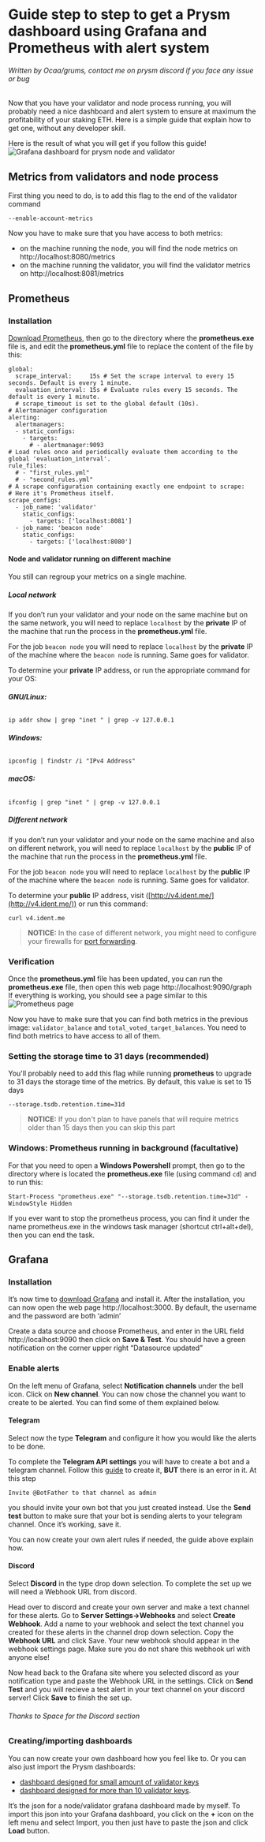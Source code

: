 # Guide step to step to get a Prysm dashboard using Grafana and Prometheus with alert system
###### Written by Ocaa/grums, contact me on prysm discord if you face any issue or bug

Now that you have your validator and node process running, you will probably need a nice dashboard and alert system to ensure at maximum the profitability of your staking ETH. Here is a simple guide that explain how to get one, without any developer skill.

Here is the result of what you will get if you follow this guide!
![Grafana dashboard for prysm node and validator](https://imgur.com/nbI9KPP.png "Grafana dashboard for prysm node and validator")


## Metrics from validators and node process
First thing you need to do, is to add this flag to the end of the validator command
```
--enable-account-metrics
```

Now you have to make sure that you have access to both metrics:
- on the machine running the node, you will find the node metrics on http://localhost:8080/metrics
- on the machine running the validator, you will find the validator metrics on http://localhost:8081/metrics

## Prometheus
### Installation
[Download Prometheus](https://prometheus.io/download/), then go to the directory where the **prometheus.exe** file is, and edit the **prometheus.yml** file to replace the content of the file by this:
```# my global config
global:
  scrape_interval:     15s # Set the scrape interval to every 15 seconds. Default is every 1 minute.
  evaluation_interval: 15s # Evaluate rules every 15 seconds. The default is every 1 minute.
  # scrape_timeout is set to the global default (10s).
# Alertmanager configuration
alerting:
  alertmanagers:
  - static_configs:
    - targets:
      # - alertmanager:9093
# Load rules once and periodically evaluate them according to the global 'evaluation_interval'.
rule_files:
  # - "first_rules.yml"
  # - "second_rules.yml"
# A scrape configuration containing exactly one endpoint to scrape:
# Here it's Prometheus itself.
scrape_configs:
  - job_name: 'validator'
    static_configs:
      - targets: ['localhost:8081']
  - job_name: 'beacon node'
    static_configs:
      - targets: ['localhost:8080']
```
#### Node and validator running on different machine
You still can regroup your metrics on a single machine.

##### **Local network**
If you don’t run your validator and your node on the same machine but on the same network, you will need to replace `localhost` by the **private** IP of the machine that run the process in the **prometheus.yml** file.

For the job `beacon node` you will need to replace `localhost` by the **private** IP of the machine where the `beacon node` is running. Same goes for validator.

To determine your  **private**  IP address, or run the appropriate command for your OS:

###### **GNU/Linux:**

```
ip addr show | grep "inet " | grep -v 127.0.0.1
```

###### **Windows:**

```
ipconfig | findstr /i "IPv4 Address"
```

###### **macOS:**

```
ifconfig | grep "inet " | grep -v 127.0.0.1
```

##### **Different network**
If you don’t run your validator and your node on the same machine and also on different network, you will need to replace `localhost` by the **public** IP of the machine that run the process in the **prometheus.yml** file.

For the job `beacon node` you will need to replace `localhost` by the **public** IP of the machine where the `beacon node` is running. Same goes for validator.

To determine your  **public**  IP address, visit ([http://v4.ident.me/](http://v4.ident.me/)) or run this command:

```
curl v4.ident.me
```

  > **NOTICE:** In the case of different network, you might need to configure your firewalls for [port forwarding](https://github.com/wgknowles/documentation/blob/15da3fb1ea477f260ef287497fe047b0a78879b3/docs/prysm-usage/p2p-host-ip.md#port-forwarding).
 

### Verification
Once the **prometheus.yml** file has been updated, you can run the **prometheus.exe** file, then open this web page http://localhost:9090/graph
If everything is working, you should see a page similar to this
![Prometheus page](https://i.imgur.com/MR7rckX.png "Prometheus page")

Now you have to make sure that you can find both metrics in the previous image: `validator_balance` and `total_voted_target_balances`. You need to find both metrics to have access to all of them.

### Setting the storage time to 31 days (recommended)
You'll probably need to add this flag while running **prometheus** to upgrade to 31 days the storage time of the metrics. By default, this value is set to 15 days
```
--storage.tsdb.retention.time=31d
```
  > **NOTICE:** If you don't plan to have panels that will require metrics older than 15 days then you can skip this part


### Windows: Prometheus running in background (facultative)
For that you need to open a **Windows Powershell** prompt, then go to the directory where is located the **prometheus.exe** file (using command `cd`) and to run this:
```
Start-Process "prometheus.exe" "--storage.tsdb.retention.time=31d" -WindowStyle Hidden
```
If you ever want to stop the prometheus process, you can find it under the name prometheus.exe in the windows task manager (shortcut ctrl+alt+del), then you can end the task.


## Grafana
### Installation
It’s now time to [download Grafana](https://grafana.com/grafana/download) and install it.
After the installation, you can now open the web page http://localhost:3000. By default, the username and the password are both ‘admin’

Create a data source and choose Prometheus, and enter in the URL field http://localhost:9090 then click on **Save & Test**. You should have a green notification on the corner upper right “Datasource updated”

### Enable alerts

On the left menu of Grafana, select **Notification channels** under the bell icon. Click on **New channel**.
You can now chose the channel you want to create to be alerted. You can find some of them explained below.

#### Telegram
 Select now the type **Telegram** and configure it how you would like the alerts to be done.

To complete the **Telegram API settings** you will have to create a bot and a telegram channel. Follow this [guide](https://gist.github.com/ilap/cb6d512694c3e4f2427f85e4caec8ad7) to create it, **BUT** there is an error in it. At this step
```
Invite @BotFather to that channel as admin
``` 
you should invite your own bot that you just created instead.
Use the **Send test** button to make sure that your bot is sending alerts to your telegram channel. Once it’s working, save it.

You can now create your own alert rules if needed, the guide above explain how.

#### Discord
  Select **Discord** in the type drop down selection. To complete the set up we will need a Webhook URL from discord. 
  
  Head over to discord and create your own server and make a text channel for these alerts. Go to **Server Settings->Webhooks** and select **Create Webhook**. Add a name to your webhook and select the text channel you created for these alerts in the channel drop down selection. Copy the **Webhook URL** and click Save. Your new webhook should appear in the webhook settings page. Make sure you do not share this webhook url with anyone else!
  
  Now head back to the Grafana site where you selected discord as your notification type and paste the Webhook URL in the settings. Click on **Send Test** and you will recieve a test alert in your text channel on your discord server! Click **Save** to finish the set up.
###### Thanks to Space for the Discord section

### Creating/importing dashboards
You can now create your own dashboard how you feel like to. Or you can also just import the Prysm dashboards:
- [dashboard designed for small amount of validator keys](https://raw.githubusercontent.com/GuillaumeMiralles/prysm-grafana-dashboard/master/less_10_validators.json)
- [dashboard designed for more than 10 validator keys](https://raw.githubusercontent.com/GuillaumeMiralles/prysm-grafana-dashboard/master/more_10_validators.json).

It’s the json for a node/validator grafana dashboard made by myself. To import this json into your Grafana dashboard, you click on the **+** icon on the left menu and select Import, you then just have to paste the json and click **Load** button.



